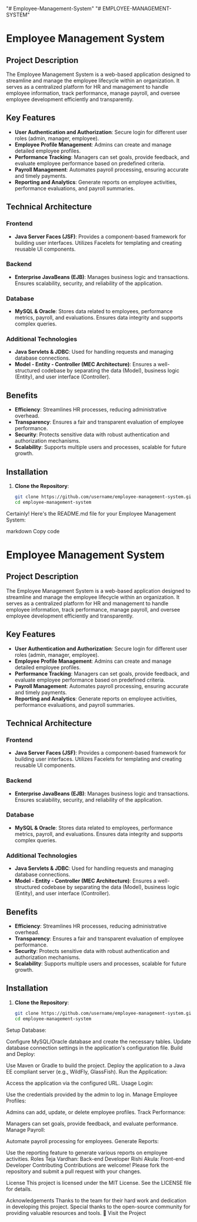 "# Employee-Management-System" 
"# EMPLOYEE-MANAGEMENT-SYSTEM" 
# Employee Management System

## Project Description
The Employee Management System is a web-based application designed to streamline and manage the employee lifecycle within an organization. It serves as a centralized platform for HR and management to handle employee information, track performance, manage payroll, and oversee employee development efficiently and transparently.

## Key Features
- **User Authentication and Authorization**: Secure login for different user roles (admin, manager, employee).
- **Employee Profile Management**: Admins can create and manage detailed employee profiles.
- **Performance Tracking**: Managers can set goals, provide feedback, and evaluate employee performance based on predefined criteria.
- **Payroll Management**: Automates payroll processing, ensuring accurate and timely payments.
- **Reporting and Analytics**: Generate reports on employee activities, performance evaluations, and payroll summaries.

## Technical Architecture

### Frontend
- **Java Server Faces (JSF)**: Provides a component-based framework for building user interfaces. Utilizes Facelets for templating and creating reusable UI components.

### Backend
- **Enterprise JavaBeans (EJB)**: Manages business logic and transactions. Ensures scalability, security, and reliability of the application.

### Database
- **MySQL & Oracle**: Stores data related to employees, performance metrics, payroll, and evaluations. Ensures data integrity and supports complex queries.

### Additional Technologies
- **Java Servlets & JDBC**: Used for handling requests and managing database connections.
- **Model - Entity - Controller (MEC Architecture)**: Ensures a well-structured codebase by separating the data (Model), business logic (Entity), and user interface (Controller).

## Benefits
- **Efficiency**: Streamlines HR processes, reducing administrative overhead.
- **Transparency**: Ensures a fair and transparent evaluation of employee performance.
- **Security**: Protects sensitive data with robust authentication and authorization mechanisms.
- **Scalability**: Supports multiple users and processes, scalable for future growth.

## Installation

1. **Clone the Repository**:
   ```bash
   git clone https://github.com/username/employee-management-system.git
   cd employee-management-system

Certainly! Here's the README.md file for your Employee Management System:

markdown
Copy code
# Employee Management System

## Project Description
The Employee Management System is a web-based application designed to streamline and manage the employee lifecycle within an organization. It serves as a centralized platform for HR and management to handle employee information, track performance, manage payroll, and oversee employee development efficiently and transparently.

## Key Features
- **User Authentication and Authorization**: Secure login for different user roles (admin, manager, employee).
- **Employee Profile Management**: Admins can create and manage detailed employee profiles.
- **Performance Tracking**: Managers can set goals, provide feedback, and evaluate employee performance based on predefined criteria.
- **Payroll Management**: Automates payroll processing, ensuring accurate and timely payments.
- **Reporting and Analytics**: Generate reports on employee activities, performance evaluations, and payroll summaries.

## Technical Architecture

### Frontend
- **Java Server Faces (JSF)**: Provides a component-based framework for building user interfaces. Utilizes Facelets for templating and creating reusable UI components.

### Backend
- **Enterprise JavaBeans (EJB)**: Manages business logic and transactions. Ensures scalability, security, and reliability of the application.

### Database
- **MySQL & Oracle**: Stores data related to employees, performance metrics, payroll, and evaluations. Ensures data integrity and supports complex queries.

### Additional Technologies
- **Java Servlets & JDBC**: Used for handling requests and managing database connections.
- **Model - Entity - Controller (MEC Architecture)**: Ensures a well-structured codebase by separating the data (Model), business logic (Entity), and user interface (Controller).

## Benefits
- **Efficiency**: Streamlines HR processes, reducing administrative overhead.
- **Transparency**: Ensures a fair and transparent evaluation of employee performance.
- **Security**: Protects sensitive data with robust authentication and authorization mechanisms.
- **Scalability**: Supports multiple users and processes, scalable for future growth.

## Installation

1. **Clone the Repository**:
   ```bash
   git clone https://github.com/username/employee-management-system.git
   cd employee-management-system
Setup Database:

Configure MySQL/Oracle database and create the necessary tables.
Update database connection settings in the application's configuration file.
Build and Deploy:

Use Maven or Gradle to build the project.
Deploy the application to a Java EE compliant server (e.g., WildFly, GlassFish).
Run the Application:

Access the application via the configured URL.
Usage
Login:

Use the credentials provided by the admin to log in.
Manage Employee Profiles:

Admins can add, update, or delete employee profiles.
Track Performance:

Managers can set goals, provide feedback, and evaluate performance.
Manage Payroll:

Automate payroll processing for employees.
Generate Reports:

Use the reporting feature to generate various reports on employee activities.
Roles
Teja Vardhan: Back-end Developer
Rishi Akula: Front-end Developer
Contributing
Contributions are welcome! Please fork the repository and submit a pull request with your changes.

License
This project is licensed under the MIT License. See the LICENSE file for details.

Acknowledgements
Thanks to the team for their hard work and dedication in developing this project.
Special thanks to the open-source community for providing valuable resources and tools.
🚀 Visit the Project
